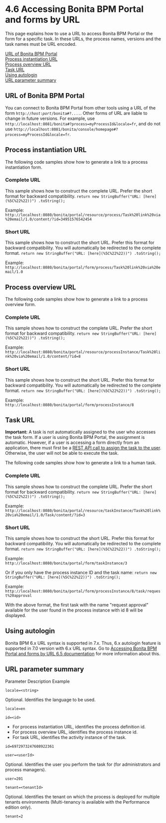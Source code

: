 # 4.6 Accessing Bonita BPM Portal and forms by URL

This page explains how to use a URL to access Bonita BPM Portal or the form for a specific task. In these URLs, the process names, versions and the task names must be URL encoded.

[URL of Bonita BPM Portal](#portal_url)  
[Process instantiation URL](#process_url)  
[Process overview URL](#process_overview_url)  
[Task URL](#task_url)  
[Using autologin](#autologin)  
[URL parameter summary](#parameters)

## URL of Bonita BPM Portal

You can connect to Bonita BPM Portal from other tools using a URL of the form
`http://`_`host`_`:`_`port`_`/bonita#?....`. Other forms of URL are liable to change in future versions.
For example, use `http://localhost:8081/bonita#?process=myProcessId&locale=fr`, and do not use
`http://localhost:8081/bonita/console/homepage#?process=myProcessId&locale=fr`.

## Process instantiation URL

The following code samples show how to generate a link to a process instantiation form.

### Complete URL

This sample shows how to construct the complete URL. Prefer the short format for backward compatibility.
`
return new StringBuffer("URL: [here](%5C%22%22))")
    .toString();
`

Example:  
`http://localhost:8080/bonita/portal/resource/process/Task%20link%20via%20email/1.0/content/?id=34951576542454`

### Short URL

This sample shows how to construct the short URL. Prefer this format for backward compatibility. You will automatically be redirected to the complete format.
`
return new StringBuffer("URL: [here](%5C%22%22))")
    .toString();
`

Example:  
`http://localhost:8080/bonita/portal/form/process/Task%20link%20via%20email/1.0`

## Process overview URL

The following code samples show how to generate a link to a process overview form.

### Complete URL

This sample shows how to construct the complete URL. Prefer the short format for backward compatibility.
`
return new StringBuffer("URL: [here](%5C%22%22))")
    .toString();
`

Example:  
`http://localhost:8080/bonita/portal/resource/processInstance/Task%20link%20via%20email/1.0/content/?id=8`

### Short URL

This sample shows how to construct the short URL. Prefer this format for backward compatibility. You will automatically be redirected to the complete format.
`
return new StringBuffer("URL: [here](%5C%22%22))")
    .toString();
`

Example:  
`http://localhost:8080/bonita/portal/form/processInstance/8`

## Task URL

**Important:** A task is not automatically assigned to the user who accesses the task form.
If a user is using Bonita BPM Portal, the assignment is automatic. However, if a user is accessing a form directly from an application, there must first be a [REST API call to assign the task to the user](bpm-api.md#humantask).
Otherwise, the user will not be able to execute the task.

The following code samples show how to generate a link to a human task.

### Complete URL

This sample shows how to construct the complete URL. Prefer the short format for backward compatibility.
`
return new StringBuffer("URL: [here](%5C%22%22))")
    .toString();
`

Example:  
`http://localhost:8080/bonita/portal/resource/taskInstance/Task%20link%20via%20email/1.0/Task/content/?id=3`

### Short URL

This sample shows how to construct the short URL. Prefer this format for backward compatibility. You will automatically be redirected to the complete format.
`
return new StringBuffer("URL: [here](%5C%22%22))")
    .toString();
`

Example:  
`http://localhost:8080/bonita/portal/form/taskInstance/3`

Or if you only have the process instance ID and the task name:
`
return new StringBuffer("URL: [here](%5C%22%22))")
    .toString();
`

Example:  
`http://localhost:8080/bonita/portal/form/processInstance/8/task/request%20approval`

With the above format, the first task with the name "request approval" available for the user found in the process instance with id 8 will be displayed.

## Using autologin
Bonita BPM 6.x URL syntax is supported in 7.x. Thus, 6.x autologin feature is supported in 7.0 version with 6.x URL syntax.
Go to [Accessing Bonita BPM Portal and forms by URL 6.5 documentation](bonita-bpm-portal-urls.md) for more information about this.

## URL parameter summary

Parameter
Description
Example

`locale=<string>`

Optional. Identifies the language to be used.

`locale=en` 

`id=<id>`

* For process instantiation URL, identifies the process definition id.
* For process overview URL, identifies the process instance id.
* For task URL, identifies the activity instance of the task.

`id=6972973247608922361`

`user=<userId>`

Optional. Identifies the user you perform the task for (for administrators and process managers).

`user=201` 

`tenant=<tenantId>`

Optional. Identifies the tenant on which the process is deployed for multiple tenants environments (Multi-tenancy is available with the Performance edition only).

`tenant=2`
